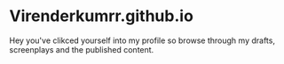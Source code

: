 # Virenderkumrr.github.io <br>
Hey you've clikced yourself into my profile so browse through my drafts, screenplays and the published content. 
